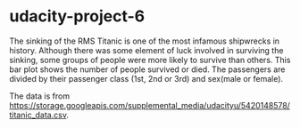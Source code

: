 # udacity-project-6
The sinking of the RMS Titanic is one of the most infamous shipwrecks in history. Although there was some element of luck involved in surviving the sinking, some groups of people were more likely to survive than others. This bar plot shows the number of people survived or died. The passengers are divided by their passenger class (1st, 2nd or 3rd) and sex(male or female).

The data is from https://storage.googleapis.com/supplemental_media/udacityu/5420148578/titanic_data.csv.
